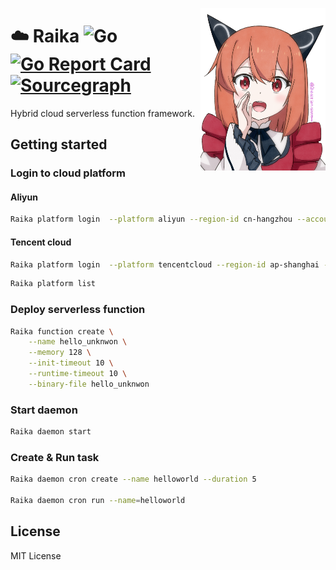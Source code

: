 <a href="https://www.pixiv.net/artworks/85627908"><img src="assets/Raika@ごっち.png" align="right" width="200px"/></a>

# ☁️ Raika ![Go](https://github.com/wuhan005/Raika/workflows/Go/badge.svg) [![Go Report Card](https://goreportcard.com/badge/github.com/wuhan005/Raika)](https://goreportcard.com/report/github.com/wuhan005/Raika) [![Sourcegraph](https://img.shields.io/badge/view%20on-Sourcegraph-brightgreen.svg?logo=sourcegraph)](https://sourcegraph.com/github.com/wuhan005/Raika)

Hybrid cloud serverless function framework.

## Getting started

### Login to cloud platform

#### Aliyun

```bash
Raika platform login  --platform aliyun --region-id cn-hangzhou --account-id <REDACTED>  --access-key-id <REDACTED> --access-key-secret <REDACTED>
```

#### Tencent cloud

```bash
Raika platform login  --platform tencentcloud --region-id ap-shanghai --secret-id <REDACTED> --secret-key <REDACTED>
```

```bash
Raika platform list
```

### Deploy serverless function

```bash
Raika function create \
    --name hello_unknwon \
    --memory 128 \
    --init-timeout 10 \
    --runtime-timeout 10 \
    --binary-file hello_unknwon
```

### Start daemon

```bash
Raika daemon start  
```

### Create & Run task

```bash
Raika daemon cron create --name helloworld --duration 5

Raika daemon cron run --name=helloworld
```

## License

MIT License
